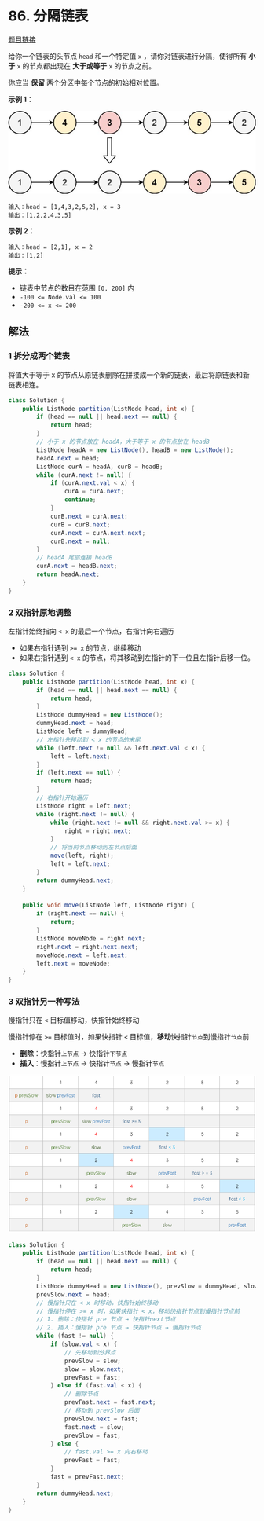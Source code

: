 # 86. 分隔链表

[题目链接](https://leetcode.cn/problems/partition-list/)

给你一个链表的头节点 `head` 和一个特定值 `x` ，请你对链表进行分隔，使得所有 **小于** `x` 的节点都出现在 **大于或等于** `x` 的节点之前。

你应当 **保留** 两个分区中每个节点的初始相对位置。

**示例 1：**

![img](images/86-1.jpg)

```
输入：head = [1,4,3,2,5,2], x = 3
输出：[1,2,2,4,3,5]
```

**示例 2：**

```
输入：head = [2,1], x = 2
输出：[1,2]
```

**提示：**

- 链表中节点的数目在范围 `[0, 200]` 内
- `-100 <= Node.val <= 100`
- `-200 <= x <= 200`

## 解法

### 1 拆分成两个链表

将值大于等于 x 的节点从原链表删除在拼接成一个新的链表，最后将原链表和新链表相连。

```java
class Solution {
    public ListNode partition(ListNode head, int x) {
        if (head == null || head.next == null) {
            return head;
        }
        // 小于 x 的节点放在 headA，大于等于 x 的节点放在 headB
        ListNode headA = new ListNode(), headB = new ListNode();
        headA.next = head;
        ListNode curA = headA, curB = headB;
        while (curA.next != null) {
            if (curA.next.val < x) {
                curA = curA.next;
                continue;
            }
            curB.next = curA.next;
            curB = curB.next;
            curA.next = curA.next.next;
            curB.next = null;
        }
        // headA 尾部连接 headB
        curA.next = headB.next;
        return headA.next;
    }
}
```

### 2 双指针原地调整

左指针始终指向 `< x` 的最后一个节点，右指针向右遍历

- 如果右指针遇到 `>= x` 的节点，继续移动
- 如果右指针遇到 `< x` 的节点，将其移动到左指针的下一位且左指针后移一位。

```java
class Solution {
    public ListNode partition(ListNode head, int x) {
        if (head == null || head.next == null) {
            return head;
        }
        ListNode dummyHead = new ListNode();
        dummyHead.next = head;
        ListNode left = dummyHead;
        // 左指针先移动到 < x 的节点的末尾
        while (left.next != null && left.next.val < x) {
            left = left.next;
        }
        if (left.next == null) {
            return head;
        }
        // 右指针开始遍历
        ListNode right = left.next;
        while (right.next != null) {
            while (right.next != null && right.next.val >= x) {
                right = right.next;
            }
            // 将当前节点移动到左节点后面
            move(left, right);
            left = left.next;
        }
        return dummyHead.next;
    }

    public void move(ListNode left, ListNode right) {
        if (right.next == null) {
            return;
        }
        ListNode moveNode = right.next;
        right.next = right.next.next;
        moveNode.next = left.next;
        left.next = moveNode;
    }
}
```

### 3 双指针另一种写法

慢指针只在 `<` 目标值移动，快指针始终移动

慢指针停在 `>=` 目标值时，如果快指针 `<` 目标值，**移动**快指针`节点`到慢指针`节点`前

- **删除**：快指针`上节点` → 快指针`下节点`
- **插入**：慢指针`上节点` → 快指针`节点` → 慢指针`节点`

![image.png](images/86-2.png)

```java
class Solution {
    public ListNode partition(ListNode head, int x) {
        if (head == null || head.next == null) {
            return head;
        }
        ListNode dummyHead = new ListNode(), prevSlow = dummyHead, slow = head, prevFast = head, fast = head.next;
        prevSlow.next = head;
        // 慢指针只在 < x 时移动，快指针始终移动
        // 慢指针停在 >= x 时，如果快指针 < x，移动快指针节点到慢指针节点前
        // 1. 删除：快指针 pre 节点 → 快指针next节点
        // 2. 插入：慢指针 pre 节点 → 快指针节点 → 慢指针节点
        while (fast != null) {
            if (slow.val < x) {
                // 先移动到分界点
                prevSlow = slow;
                slow = slow.next;
                prevFast = fast;
            } else if (fast.val < x) {
                // 删除节点
                prevFast.next = fast.next;
                // 移动到 prevSlow 后面
                prevSlow.next = fast;
                fast.next = slow;
                prevSlow = fast;
            } else {
                // fast.val >= x 向右移动
                prevFast = fast;
            }
            fast = prevFast.next;
        }
        return dummyHead.next;
    }
}
```

